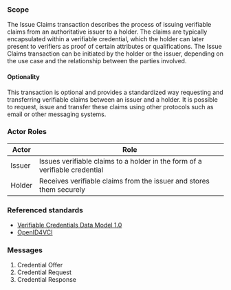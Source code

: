 ### Scope

The Issue Claims transaction describes the process of issuing verifiable claims from an authoritative issuer to a holder. The claims are typically encapsulated within a verifiable credential, which the holder can later present to verifiers as proof of certain attributes or qualifications.
The Issue Claims transaction can be initiated by the holder or the issuer, depending on the use case and the relationship between the parties involved.

#### Optionality

This transaction is optional and provides a standardized way requesting and transferring verifiable claims between an issuer and a holder. It is possible to request, issue and transfer these claims using other protocols such as email or other messaging systems.

### Actor Roles

| Actor  | Role                                                                        |
| ------ | --------------------------------------------------------------------------- |
| Issuer | Issues verifiable claims to a holder in the form of a verifiable credential |
| Holder | Receives verifiable claims from the issuer and stores them securely         |

### Referenced standards

- [Verifiable Credentials Data Model 1.0](https://www.w3.org/TR/vc-data-model/)
- [OpenID4VCI](https://openid.net/specs/openid-4-verifiable-credential-issuance-1_0.html)

### Messages

1. Credential Offer
2. Credential Request
3. Credential Response
